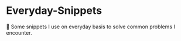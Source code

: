 # Everyday-Snippets
 :wrench: Some snippets I use on everyday basis to solve common problems I encounter.
